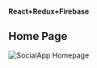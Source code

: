 #### React+Redux+Firebase
## Home Page
![SocialApp Homepage](https://user-images.githubusercontent.com/42711913/65976189-1ee34300-e4b3-11e9-9f38-7b86be8c2dc1.png)
